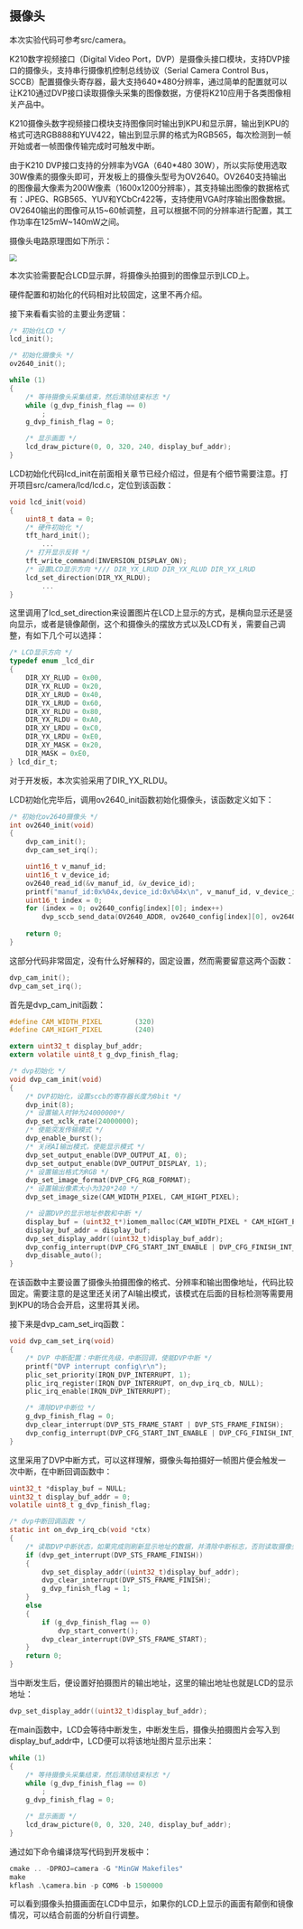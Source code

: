 ## 摄像头

本次实验代码可参考src/camera。

K210数字视频接口（Digital Video Port，DVP）是摄像头接口模块，支持DVP接口的摄像头，支持串行摄像机控制总线协议（Serial Camera Control Bus，SCCB）配置摄像头寄存器，最大支持640*480分辨率，通过简单的配置就可以让K210通过DVP接口读取摄像头采集的图像数据，方便将K210应用于各类图像相关产品中。

K210摄像头数字视频接口模块支持图像同时输出到KPU和显示屏，输出到KPU的格式可选RGB888和YUV422，输出到显示屏的格式为RGB565，每次检测到一帧开始或者一帧图像传输完成时可触发中断。

由于K210 DVP接口支持的分辨率为VGA（640*480 30W），所以实际使用选取30W像素的摄像头即可，开发板上的摄像头型号为OV2640。OV2640支持输出的图像最大像素为200W像素（1600x1200分辨率），其支持输出图像的数据格式有：JPEG、RGB565、YUV和YCbCr422等，支持使用VGA时序输出图像数据。OV2640输出的图像可从15~60帧调整，且可以根据不同的分辨率进行配置，其工作功率在125mW~140mW之间。

摄像头电路原理图如下所示：

<img src="./img/01.camera.jpg" style="zoom:80%;" />

本次实验需要配合LCD显示屏，将摄像头拍摄到的图像显示到LCD上。

硬件配置和初始化的代码相对比较固定，这里不再介绍。

接下来看看实验的主要业务逻辑：

```c
/* 初始化LCD */
lcd_init();

/* 初始化摄像头 */
ov2640_init();

while (1)
{
    /* 等待摄像头采集结束，然后清除结束标志 */
    while (g_dvp_finish_flag == 0)
        ;
    g_dvp_finish_flag = 0;

    /* 显示画面 */
    lcd_draw_picture(0, 0, 320, 240, display_buf_addr);
}
```

LCD初始化代码lcd_init在前面相关章节已经介绍过，但是有个细节需要注意。打开项目src/camera/lcd/lcd.c，定位到该函数：

```c
void lcd_init(void)
{
    uint8_t data = 0;
    /* 硬件初始化 */
    tft_hard_init();
    	...
    /* 打开显示反转 */
    tft_write_command(INVERSION_DISPLAY_ON);
    /* 设置LCD显示方向 */// DIR_YX_LRUD DIR_YX_RLUD DIR_YX_LRUD
    lcd_set_direction(DIR_YX_RLDU);
    	...
}
```

这里调用了lcd_set_direction来设置图片在LCD上显示的方式，是横向显示还是竖向显示，或者是镜像颠倒，这个和摄像头的摆放方式以及LCD有关，需要自己调整，有如下几个可以选择：

```c
/* LCD显示方向 */
typedef enum _lcd_dir
{
    DIR_XY_RLUD = 0x00,
    DIR_YX_RLUD = 0x20,
    DIR_XY_LRUD = 0x40,
    DIR_YX_LRUD = 0x60,
    DIR_XY_RLDU = 0x80,
    DIR_YX_RLDU = 0xA0,
    DIR_XY_LRDU = 0xC0,
    DIR_YX_LRDU = 0xE0,
    DIR_XY_MASK = 0x20,
    DIR_MASK = 0xE0,
} lcd_dir_t;
```

对于开发板，本次实验采用了DIR_YX_RLDU。

LCD初始化完毕后，调用ov2640_init函数初始化摄像头，该函数定义如下：

```c
/* 初始化ov2640摄像头 */
int ov2640_init(void)
{
    dvp_cam_init();
    dvp_cam_set_irq();

    uint16_t v_manuf_id;
    uint16_t v_device_id;
    ov2640_read_id(&v_manuf_id, &v_device_id);
    printf("manuf_id:0x%04x,device_id:0x%04x\n", v_manuf_id, v_device_id);
    uint16_t index = 0;
    for (index = 0; ov2640_config[index][0]; index++)
        dvp_sccb_send_data(OV2640_ADDR, ov2640_config[index][0], ov2640_config[index][1]);
    
    return 0;
}
```

这部分代码非常固定，没有什么好解释的，固定设置，然而需要留意这两个函数：

```c
dvp_cam_init();
dvp_cam_set_irq();
```

首先是dvp_cam_init函数：

```c
#define CAM_WIDTH_PIXEL        (320)
#define CAM_HIGHT_PIXEL        (240)

extern uint32_t display_buf_addr;
extern volatile uint8_t g_dvp_finish_flag;

/* dvp初始化 */
void dvp_cam_init(void)
{
    /* DVP初始化，设置sccb的寄存器长度为8bit */
    dvp_init(8);
    /* 设置输入时钟为24000000*/
    dvp_set_xclk_rate(24000000);
    /* 使能突发传输模式 */
    dvp_enable_burst();
    /* 关闭AI输出模式，使能显示模式 */
    dvp_set_output_enable(DVP_OUTPUT_AI, 0);
    dvp_set_output_enable(DVP_OUTPUT_DISPLAY, 1);
    /* 设置输出格式为RGB */
    dvp_set_image_format(DVP_CFG_RGB_FORMAT);
    /* 设置输出像素大小为320*240 */
    dvp_set_image_size(CAM_WIDTH_PIXEL, CAM_HIGHT_PIXEL);

    /* 设置DVP的显示地址参数和中断 */
    display_buf = (uint32_t*)iomem_malloc(CAM_WIDTH_PIXEL * CAM_HIGHT_PIXEL * 2);
    display_buf_addr = display_buf;
    dvp_set_display_addr((uint32_t)display_buf_addr);
    dvp_config_interrupt(DVP_CFG_START_INT_ENABLE | DVP_CFG_FINISH_INT_ENABLE, 0);
    dvp_disable_auto();
}
```

在该函数中主要设置了摄像头拍摄图像的格式、分辨率和输出图像地址，代码比较固定。需要注意的是这里还关闭了AI输出模式，该模式在后面的目标检测等需要用到KPU的场合会开启，这里将其关闭。

接下来是dvp_cam_set_irq函数：

```c
void dvp_cam_set_irq(void)
{
    /* DVP 中断配置：中断优先级，中断回调，使能DVP中断 */
    printf("DVP interrupt config\r\n");
    plic_set_priority(IRQN_DVP_INTERRUPT, 1);
    plic_irq_register(IRQN_DVP_INTERRUPT, on_dvp_irq_cb, NULL);
    plic_irq_enable(IRQN_DVP_INTERRUPT);

    /* 清除DVP中断位 */
    g_dvp_finish_flag = 0;
    dvp_clear_interrupt(DVP_STS_FRAME_START | DVP_STS_FRAME_FINISH);
    dvp_config_interrupt(DVP_CFG_START_INT_ENABLE | DVP_CFG_FINISH_INT_ENABLE, 1);
}
```

这里采用了DVP中断方式，可以这样理解，摄像头每拍摄好一帧图片便会触发一次中断，在中断回调函数中：

```c
uint32_t *display_buf = NULL;
uint32_t display_buf_addr = 0;
volatile uint8_t g_dvp_finish_flag;

/* dvp中断回调函数 */
static int on_dvp_irq_cb(void *ctx)
{
    /* 读取DVP中断状态，如果完成则刷新显示地址的数据，并清除中断标志，否则读取摄像头数据*/
    if (dvp_get_interrupt(DVP_STS_FRAME_FINISH))
    {
        dvp_set_display_addr((uint32_t)display_buf_addr);
        dvp_clear_interrupt(DVP_STS_FRAME_FINISH);
        g_dvp_finish_flag = 1;
    }
    else
    {
        if (g_dvp_finish_flag == 0)
            dvp_start_convert();
        dvp_clear_interrupt(DVP_STS_FRAME_START);
    }
    return 0;
}
```

当中断发生后，便设置好拍摄图片的输出地址，这里的输出地址也就是LCD的显示地址：

```c
dvp_set_display_addr((uint32_t)display_buf_addr);
```

在main函数中，LCD会等待中断发生，中断发生后，摄像头拍摄图片会写入到display_buf_addr中，LCD便可以将该地址图片显示出来：

```c
while (1)
{
    /* 等待摄像头采集结束，然后清除结束标志 */
    while (g_dvp_finish_flag == 0)
        ;
    g_dvp_finish_flag = 0;

    /* 显示画面 */
    lcd_draw_picture(0, 0, 320, 240, display_buf_addr);
}
```

通过如下命令编译烧写代码到开发板中：

```c
cmake .. -DPROJ=camera -G "MinGW Makefiles"
make
kflash .\camera.bin -p COM6 -b 1500000
```

可以看到摄像头拍摄画面在LCD中显示，如果你的LCD上显示的画面有颠倒和镜像情况，可以结合前面的分析自行调整。